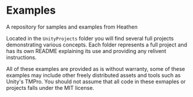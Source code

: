 # Examples
A repository for samples and examples from Heathen

Located in the `UnityProjects` folder you will find several full projects demonstrating various concepts. Each folder represents a full project and has its own README explaining its use and providing any relivent instructions.

All of these examples are provided as is without warranty, some of these examples may include other freely distributed assets and tools such as Unity's TMPro. You should not assume that all code in these exmaples or projects falls under the MIT license.

